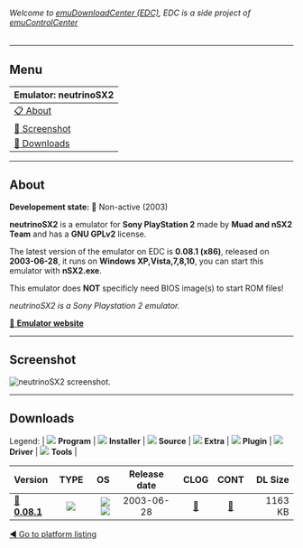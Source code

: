 ###### Welcome to [emuDownloadCenter (EDC)](https://github.com/PhoenixInteractiveNL/emuDownloadCenter/wiki/), EDC is a side project of [emuControlCenter](https://github.com/PhoenixInteractiveNL/emuControlCenter/wiki/)
***
## Menu
| **Emulator: neutrinoSX2** |
|:---------|
| [:clipboard: About](#about) |
| [:sunrise: Screenshot](#screenshot) |
| [:floppy_disk: Downloads](#downloads) |
***
## About
**Developement state:** :red_circle: Non-active (2003)

**neutrinoSX2** is a emulator for **Sony PlayStation 2** made by **Muad and nSX2 Team** and has a **GNU GPLv2** license.

The latest version of the emulator on EDC is **0.08.1 (x86)**, released on **2003-06-28**, it runs on **Windows XP,Vista,7,8,10**, you can start this emulator with **nSX2.exe**.

This emulator does **NOT** specificly need BIOS image(s) to start ROM files!

_neutrinoSX2 is a Sony Playstation 2 emulator._

[:link: **Emulator website**](http://nsx2.emulation64.com/about.html)
***
## Screenshot
![](https://raw.githubusercontent.com/PhoenixInteractiveNL/emuDownloadCenter/master/hooks/neutrinosx2/emulator_screen_01.jpg "neutrinoSX2 screenshot.")
***
## Downloads
Legend:
| ![](https://raw.githubusercontent.com/wiki/PhoenixInteractiveNL/emuDownloadCenter/images_misc/icon_program_24.png) **Program** | 
![](https://raw.githubusercontent.com/wiki/PhoenixInteractiveNL/emuDownloadCenter/images_misc/icon_installer_24.png) **Installer** | 
![](https://raw.githubusercontent.com/wiki/PhoenixInteractiveNL/emuDownloadCenter/images_misc/icon_source_code_24.png) **Source** | 
![](https://raw.githubusercontent.com/wiki/PhoenixInteractiveNL/emuDownloadCenter/images_misc/icon_extra_24.png) **Extra** | 
![](https://raw.githubusercontent.com/wiki/PhoenixInteractiveNL/emuDownloadCenter/images_misc/icon_plugin_24.png) **Plugin** | 
![](https://raw.githubusercontent.com/wiki/PhoenixInteractiveNL/emuDownloadCenter/images_misc/icon_driver_24.png) **Driver** | 
![](https://raw.githubusercontent.com/wiki/PhoenixInteractiveNL/emuDownloadCenter/images_misc/icon_tools_24.png) **Tools** | 
 
| Version | TYPE | OS | Release date | CLOG | CONT | DL Size |
|:--------|:----:|---:|:------------:|:----:|:----:|--------:|
| [:floppy_disk: **0.08.1**](https://github.com/PhoenixInteractiveNL/edc-repo0005/raw/master/neutrinosx2/0.08.1.7z) | ![](https://raw.githubusercontent.com/wiki/PhoenixInteractiveNL/emuDownloadCenter/images_misc/icon_program_24.png) | ![](https://raw.githubusercontent.com/wiki/PhoenixInteractiveNL/emuDownloadCenter/images_misc/logo_windows_24.png)![](https://raw.githubusercontent.com/wiki/PhoenixInteractiveNL/emuDownloadCenter/images_misc/icon_32-bit_24.png) | 2003-06-28 | [:page_facing_up:](https://github.com/PhoenixInteractiveNL/edc-repo0005/blob/master/neutrinosx2/0.08.1_changelog.txt) | [:mag_right:](https://github.com/PhoenixInteractiveNL/edc-repo0005/blob/master/neutrinosx2/0.08.1_contents.txt) | 1163 KB |

[:arrow_backward: Go to platform listing](https://github.com/PhoenixInteractiveNL/emuDownloadCenter/wiki/EDC-Platform-List)
